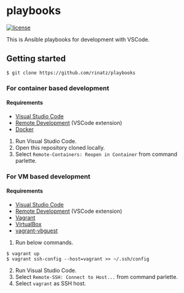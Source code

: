 # playbooks

[![license](https://img.shields.io/badge/LICENSE-MIT-blue.svg)](LICENSE)

This is Ansible playbooks for development with VSCode.

## Getting started

```shell
$ git clone https://github.com/rinatz/playbooks
```

### For container based development

#### Requirements

- [Visual Studio Code]
- [Remote Development] (VSCode extension)
- [Docker]

1. Run Visual Studio Code.
1. Open this repository cloned locally.
1. Select `Remote-Containers: Reopen in Container` from command parlette.

### For VM based development

#### Requirements

- [Visual Studio Code]
- [Remote Development] (VSCode extension)
- [Vagrant]
- [VirtualBox]
- [vagrant-vbguest]

1. Run below commands.

```shell
$ vagrant up
$ vagrant ssh-config --host=vagrant >> ~/.ssh/config
```

2. Run Visual Studio Code.
2. Select `Remote-SSH: Connect to Host...` from command parlette.
2. Select `vagrant` as SSH host.

[Visual Studio Code]: https://code.visualstudio.com/
[Remote Development]: https://marketplace.visualstudio.com/items?itemName=ms-vscode-remote.vscode-remote-extensionpack
[Docker]: https://www.docker.com/
[Vagrant]: https://www.vagrantup.com/
[VirtualBox]: https://www.virtualbox.org/
[vagrant-vbguest]: https://github.com/dotless-de/vagrant-vbguest

